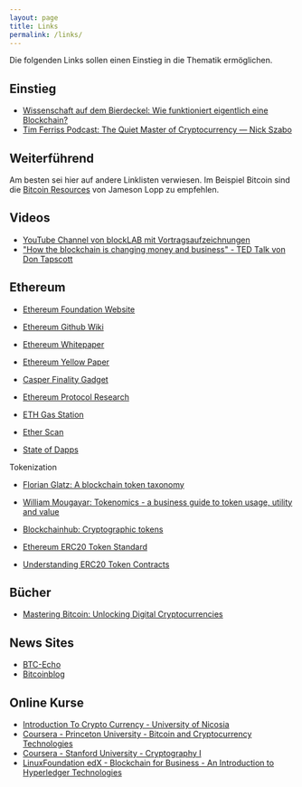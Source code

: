 ```yaml
---
layout: page
title: Links
permalink: /links/
---
```


Die folgenden Links sollen einen Einstieg in die Thematik ermöglichen.

## Einstieg

* [Wissenschaft auf dem Bierdeckel: Wie funktioniert eigentlich eine Blockchain?](https://motherboard.vice.com/de/article/vv34vj/wissenschaft-auf-dem-bierdeckel-wie-funktioniert-eigentlich-eine-blockchain-)
* [Tim Ferriss Podcast: The Quiet Master of Cryptocurrency — Nick Szabo](https://tim.blog/2017/06/04/nick-szabo)

## Weiterführend

Am besten sei hier auf andere Linklisten verwiesen. Im Beispiel Bitcoin sind die [Bitcoin Resources](http://lopp.net/bitcoin.html) von Jameson Lopp zu empfehlen.

## Videos

* [YouTube Channel von blockLAB mit Vortragsaufzeichnungen](https://www.youtube.com/channel/UCq71shfADfCvYBh9FUeriwA)
* ["How the blockchain is changing money and business" - TED Talk von Don Tapscott](https://www.youtube.com/watch?v=Pl8OlkkwRpc)

## Ethereum

* [Ethereum Foundation Website](https://ethereum.org/)

* [Ethereum Github Wiki](https://github.com/ethereum/wiki/wiki)

* [Ethereum Whitepaper](https://github.com/ethereum/wiki/wiki/White-Paper)

* [Ethereum Yellow Paper](https://ethereum.github.io/yellowpaper/paper.pdf)

* [Casper Finality Gadget](https://ethresear.ch/t/accumulators-scalability-of-utxo-blockchains-and-data-availability/176)

* [Ethereum Protocol Research](https://ethresear.ch/)

* [ETH Gas Station](https://ethgasstation.info/)

* [Ether Scan](https://etherscan.io/)

* [State of Dapps](https://www.stateofthedapps.com/)

Tokenization

* [Florian Glatz: A blockchain token taxonomy](https://medium.com/@heckerhut/a-blockchain-token-taxonomy-fadf5c56139a)

* [William Mougayar: Tokenomics - a business guide to token usage, utility and value](http://startupmanagement.org/2017/06/10/tokenomics-a-business-guide-to-token-usage-utility-and-value/)

* [Blockchainhub: Cryptographic tokens](https://blockchainhub.net/tokens/)

* [Ethereum ERC20 Token Standard](https://theethereum.wiki/w/index.php/ERC20_Token_Standard)

* [Understanding ERC20 Token Contracts](https://medium.com/@jgm.orinoco/understanding-erc-20-token-contracts-a809a7310aa5)

## Bücher

* [Mastering Bitcoin: Unlocking Digital Cryptocurrencies](https://www.amazon.de/Mastering-Bitcoin-Unlocking-Digital-Cryptocurrencies/dp/1491954388)

## News Sites

* [BTC-Echo](http://www.btc-echo.de/)
* [Bitcoinblog](https://bitcoinblog.de)

## Online Kurse

* [Introduction To Crypto Currency - University of Nicosia](http://digitalcurrency.unic.ac.cy/)
* [Coursera - Princeton University - Bitcoin and Cryptocurrency Technologies](https://www.coursera.org/learn/cryptocurrency)
* [Coursera - Stanford University - Cryptography I](https://www.coursera.org/learn/crypto)
* [LinuxFoundation edX - Blockchain for Business - An Introduction to Hyperledger Technologies](https://www.edx.org/course/blockchain-business-introduction-linuxfoundationx-lfs171x)

